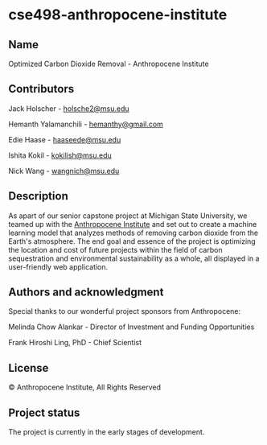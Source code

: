 # cse498-anthropocene-institute

## Name
Optimized Carbon Dioxide Removal - Anthropocene Institute

## Contributors
Jack Holscher - holsche2@msu.edu

Hemanth Yalamanchili - hemanthy@gmail.com

Edie Haase - haaseede@msu.edu

Ishita Kokil - kokilish@msu.edu

Nick Wang - wangnich@msu.edu

## Description
As apart of our senior capstone project at Michigan State University, we teamed up with the [Anthropocene Institute](https://anthropoceneinstitute.com) and set out to create a machine learning model that analyzes methods of removing carbon dioxide from the Earth's atmosphere. The end goal and essence of the project is optimizing the location and cost of future projects within the field of carbon sequestration and environmental sustainability as a whole, all displayed in a user-friendly web application.

## Authors and acknowledgment
Special thanks to our wonderful project sponsors from Anthropocene:

Melinda Chow Alankar - Director of Investment and Funding Opportunities

Frank Hiroshi Ling, PhD - Chief Scientist

## License
&copy; Anthropocene Institute, All Rights Reserved

## Project status
The project is currently in the early stages of development.
